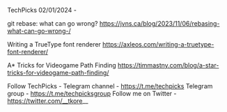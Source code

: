 TechPicks 02/01/2024 -

git rebase: what can go wrong?
https://jvns.ca/blog/2023/11/06/rebasing-what-can-go-wrong-/

Writing a TrueType font renderer
https://axleos.com/writing-a-truetype-font-renderer/

A* Tricks for Videogame Path Finding
https://timmastny.com/blog/a-star-tricks-for-videogame-path-finding/

Follow TechPicks -
Telegram channel - https://t.me/techpicks
Telegram group - https://t.me/techpicksgroup
Follow me on Twitter - https://twitter.com/__tkore__